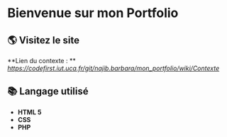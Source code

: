 # Bienvenue sur mon Portfolio

## 🌎 Visitez le site
**Lien du contexte : **  _https://codefirst.iut.uca.fr/git/najib.barbara/mon_portfolio/wiki/Contexte_
## 📚 Langage utilisé 
* **HTML 5** 
* **CSS**
* **PHP**